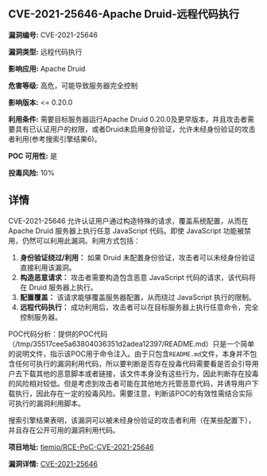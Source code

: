 ## CVE-2021-25646-Apache Druid-远程代码执行

**漏洞编号:** CVE-2021-25646

**漏洞类型:** 远程代码执行

**影响应用:** Apache Druid

**危害等级:** 高危，可能导致服务器完全控制

**影响版本:** <= 0.20.0

**利用条件:** 需要目标服务器运行Apache Druid 0.20.0及更早版本，并且攻击者需要具有已认证用户的权限，或者Druid未启用身份验证，允许未经身份验证的攻击者利用(参考搜索引擎结果6)。

**POC 可用性:** 是

**投毒风险:** 10%

## 详情

CVE-2021-25646 允许认证用户通过构造特殊的请求，覆盖系统配置，从而在 Apache Druid 服务器上执行任意 JavaScript 代码。即使 JavaScript 功能被禁用，仍然可以利用此漏洞。利用方式包括：

1.  **身份验证绕过/利用：** 如果 Druid 未配置身份验证，攻击者可以未经身份验证直接利用该漏洞。
2.  **构造恶意请求：** 攻击者需要构造包含恶意 JavaScript 代码的请求，该代码将在 Druid 服务器上执行。
3.  **配置覆盖：** 该请求能够覆盖服务器配置，从而绕过 JavaScript 执行的限制。
4.  **远程代码执行：** 成功利用后，攻击者可以在目标服务器上执行任意命令，完全控制服务器。

POC代码分析：提供的POC代码（/tmp/35517cee5a63804036351d2adea12397/README.md）只是一个简单的说明文件，指示该POC用于命令注入。由于只包含`README.md`文件，本身并不包含任何可执行的漏洞利用代码，所以要判断是否存在投毒代码需要看是否会引导用户去下载其他的恶意脚本或者链接，该文件本身没有这些行为，因此判断存在投毒的风险相对较低。但是考虑到攻击者可能在其他地方托管恶意代码，并诱导用户下载执行，因此存在一定的投毒风险。需要注意，判断该POC的有效性需结合实际可执行的漏洞利用脚本。

搜索引擎结果表明，该漏洞可以被未经身份验证的攻击者利用（在某些配置下），并且存在公开可用的漏洞利用代码。


**项目地址:** [tiemio/RCE-PoC-CVE-2021-25646](https://github.com/tiemio/RCE-PoC-CVE-2021-25646)

**漏洞详情:** [CVE-2021-25646](https://nvd.nist.gov/vuln/detail/CVE-2021-25646)